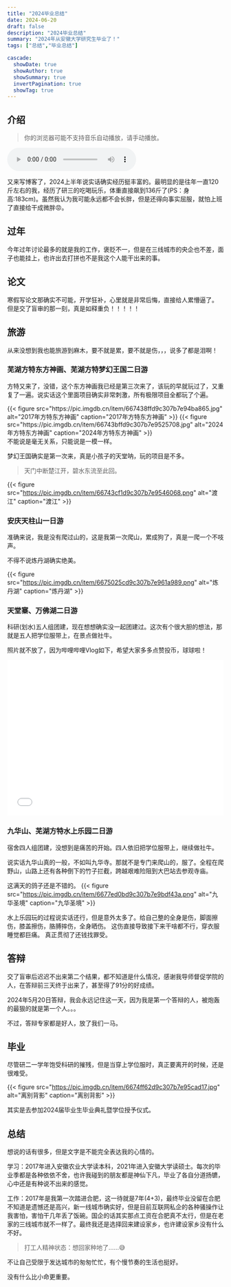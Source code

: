 ```yaml
---
title: "2024毕业总结"
date: 2024-06-20
draft: false
description: "2024毕业总结"
summary: "2024年从安徽大学研究生毕业了！"
tags: ["总结","毕业总结"]

cascade:
  showDate: true
  showAuthor: true
  showSummary: true
  invertPagination: true
  showTag: true
---
```


## 介绍

> 你的浏览器可能不支持音乐自动播放，请手动播放。

 <audio id="music-player" autoplay controls >
    <source type="audio/mp3" src="https://oss.mrning.cn/%E6%88%92%E7%BD%91.m4a"></source>
    <p>你的浏览器不支持音乐播放</p>
</audio>

<script>
    var player = document.getElementById("music-player");
    player.volume = 0.2;
    player.play()
    if (player.paused) { 
        player.paused=false;
        player.play(); 
    }    
</script>

又来写博客了，2024上半年说实话确实经历挺丰富的。最明显的是往年一直120斤左右的我，经历了研三的吃喝玩乐，体重直接飙到136斤了(PS：身高:183cm)。虽然我认为我可能永远都不会长胖，但是还得向事实屈服，就怕上班了直接给干成微胖😡。
## 过年
今年过年讨论最多的就是我的工作，褒贬不一，但是在三线城市的央企也不差，面子也能挂上，也许出去打拼也不是我这个人能干出来的事。

## 论文
寒假写论文那确实不可能，开学狂补，心里就是非常后悔，直接给人累懵逼了。
但是交了盲审的那一刻，真是如释重负！！！！！



## 旅游
从来没想到我也能旅游到麻木，要不就是累，要不就是伤，，，说多了都是泪啊！
### 芜湖方特东方神画、芜湖方特梦幻王国二日游
方特又来了，没错，这个东方神画我已经是第三次来了，该玩的早就玩过了，又重复了一遍。说实话这个里面项目确实非常刺激，所有极限项目全都玩了个遍。
<div>
{{< figure
    src="https://pic.imgdb.cn/item/667438ffd9c307b7e94ba865.jpg"
    alt="2017年方特东方神画"
    caption="2017年方特东方神画"
    >}}
    {{< figure
    src="https://pic.imgdb.cn/item/66743bffd9c307b7e9525708.jpg"
    alt="2024年方特东方神画"
    caption="2024年方特东方神画"
    >}}
    </div>
不能说是毫无关系，只能说是一模一样。

梦幻王国确实是第一次来，真是小孩子的天堂呐，玩的项目是不多。

>天门中断楚江开，碧水东流至此回。

{{< figure
    src="https://pic.imgdb.cn/item/66743cf1d9c307b7e9546068.png"
    alt="渡江"
    caption="渡江"
    >}}

### 安庆天柱山一日游
准确来说，我是没有爬过山的，这是我第一次爬山，累成狗了，真是一爬一个不吱声。

不得不说炼丹湖确实绝美。

{{< figure
    src="https://pic.imgdb.cn/item/6675025cd9c307b7e961a989.png"
    alt="炼丹湖"
    caption="炼丹湖"
    >}}
### 天堂寨、万佛湖二日游
科研(划水)五人组团建，现在想想确实没一起团建过。这次有个很大胆的想法，那就是五人把学位服带上，在景点做社牛。

照片就不放了，因为哔哩哔哩Vlog如下，希望大家多多点赞投币，球球啦！
<div><iframe src="//player.bilibili.com/player.html?isOutside=true&aid=1105172202&bvid=BV1rw4m1S78a&cid=1559655044&p=1&high_quality=1" width="100%" height="360" scrolling="no" border="0" frameborder="no" framespacing="0" allowfullscreen="true"></iframe></div>

### 九华山、芜湖方特水上乐园二日游
宿舍四人组团建，没想到是痛苦的开始。四人依旧把学位服带上，继续做社牛。

说实话九华山真的一般，不如叫九华寺。那就不是专门来爬山的，服了。全程在爬野山，山路上还有各种倒下的竹子拦截，跨越艰难险阻到大巴站去参观寺庙。

这满天的鸽子还是不错的。
{{< figure
    src="https://pic.imgdb.cn/item/6677ed0bd9c307b7e9bdf43a.png"
    alt="九华圣境"
    caption="九华圣境"
    >}}

水上乐园玩的过程说实话还行，但是意外太多了。给自己整的全身是伤，脚面擦伤，膝盖擦伤，胳膊摔伤，全身晒伤。
这伤直接导致接下来干啥都不行，穿衣服睡觉都巨痛。
真正贯彻了还钱找罪受。


## 答辩
交了盲审后迟迟不出来第二个结果，都不知道是什么情况，感谢我导师督促学院的人，在答辩前三天终于出来了，甚至得了91分的好成绩。

2024年5月20日答辩，我会永远记住这一天，因为我是第一个答辩的人，被炮轰的最狠的就是第一个人。。。

不过，答辩专家都是好人，放了我们一马。


## 毕业
尽管研二一学年饱受科研的摧残，但是当穿上学位服时，真正要离开的时候，还是很难受。

{{< figure
    src="https://pic.imgdb.cn/item/6674ff62d9c307b7e95cad17.jpg"
    alt="离别背影"
    caption="离别背影"
    >}}

其实是去参加2024届毕业生毕业典礼暨学位授予仪式。
##  总结
想说的话有很多，但是文字是不能完全表达我的心情的。

学习：2017年进入安徽农业大学读本科，2021年进入安徽大学读硕士。每次的毕业季都是各种依依不舍，也许我碰到的朋友都是神仙下凡，毕业了各自分道扬镳，心中还是有种说不出来的感觉。


工作：2017年是我第一次踏进合肥，这一待就是7年(4+3)，最终毕业没留在合肥不知道是遗憾还是高兴，新一线城市确实好，但是目前互联网私企的各种骚操作让我害怕，害怕干几年丢了饭碗。国企的话其实那点工资在合肥真不太行，但是在老家的三线城市就不一样了。最终我还是选择回来建设家乡，也许建设家乡没有什么不好。

> 打工人精神状态：想回家种地了……😅

不让自己受限于发达城市的匆匆忙忙，有个慢节奏的生活也挺好。

没有什么比小命更重要。



